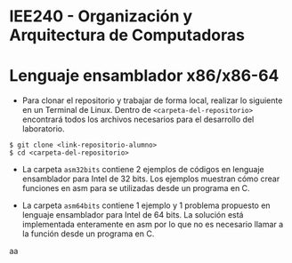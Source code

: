 # IEE240 - Organización y Arquitectura de Computadoras
# Lenguaje ensamblador x86/x86-64

- Para clonar el repositorio y trabajar de forma local, realizar lo siguiente en un Terminal de Linux. Dentro de `<carpeta-del-repositorio>` encontrará todos los archivos necesarios para el desarrollo del laboratorio.
```
$ git clone <link-repositorio-alumno>
$ cd <carpeta-del-repositorio>
```

- La carpeta `asm32bits` contiene 2 ejemplos de códigos en lenguaje ensamblador para Intel de 32 bits. Los ejemplos muestran cómo crear funciones en asm para se utilizadas desde un programa en C.

- La carpeta `asm64bits` contiene 1 ejemplo y 1 problema propuesto en lenguaje ensamblador para Intel de 64 bits. La solución está implementada enteramente en asm por lo que no es necesario llamar a la función desde un programa en C.

aa
